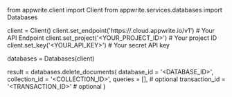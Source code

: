 from appwrite.client import Client
from appwrite.services.databases import Databases

client = Client()
client.set_endpoint('https://<REGION>.cloud.appwrite.io/v1') # Your API Endpoint
client.set_project('<YOUR_PROJECT_ID>') # Your project ID
client.set_key('<YOUR_API_KEY>') # Your secret API key

databases = Databases(client)

result = databases.delete_documents(
    database_id = '<DATABASE_ID>',
    collection_id = '<COLLECTION_ID>',
    queries = [], # optional
    transaction_id = '<TRANSACTION_ID>' # optional
)
